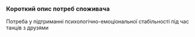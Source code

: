 ### Короткий опис потреб споживача

Потреба у підтриманні психологічно-емоціональної стабільності під час танців з друзями
